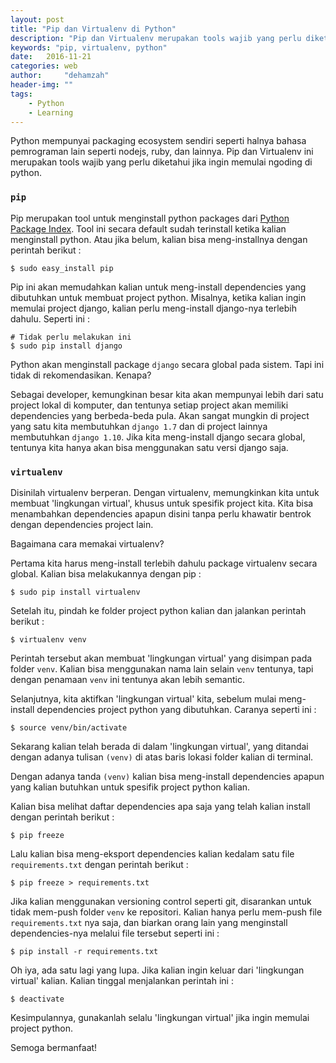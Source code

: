 ```yaml
---
layout: post
title: "Pip dan Virtualenv di Python"
description: "Pip dan Virtualenv merupakan tools wajib yang perlu diketahui jika ingin memulai ngoding di python."
keywords: "pip, virtualenv, python"
date:   2016-11-21
categories: web
author:     "dehamzah"
header-img: ""
tags:
    - Python
    - Learning
---
```


Python mempunyai packaging ecosystem sendiri seperti halnya bahasa pemrograman lain seperti nodejs, ruby, dan lainnya. Pip dan Virtualenv ini merupakan tools wajib yang perlu diketahui jika ingin memulai ngoding di python.

### `pip`

Pip merupakan tool untuk menginstall python packages dari [Python Package Index](http://pypi.python.org/). Tool ini secara default sudah terinstall ketika kalian menginstall python. Atau jika belum, kalian bisa meng-installnya dengan perintah berikut :

```
$ sudo easy_install pip
```

Pip ini akan memudahkan kalian untuk meng-install dependencies yang dibutuhkan untuk membuat project python. Misalnya, ketika kalian ingin memulai project django, kalian perlu meng-install django-nya terlebih dahulu. Seperti ini :

```
# Tidak perlu melakukan ini
$ sudo pip install django
```

Python akan menginstall package `django` secara global pada sistem. Tapi ini tidak di rekomendasikan. Kenapa?

Sebagai developer, kemungkinan besar kita akan mempunyai lebih dari satu project lokal di komputer, dan tentunya setiap project akan memiliki dependencies yang berbeda-beda pula. Akan sangat mungkin di project yang satu kita membutuhkan `django 1.7` dan di project lainnya membutuhkan `django 1.10`. Jika kita meng-install django secara global, tentunya kita hanya akan bisa menggunakan satu versi django saja.


### `virtualenv`

Disinilah virtualenv berperan. Dengan virtualenv, memungkinkan kita untuk membuat 'lingkungan virtual', khusus untuk spesifik project kita. Kita bisa menambahkan dependencies apapun disini tanpa perlu khawatir bentrok dengan dependencies project lain.

Bagaimana cara memakai virtualenv?

Pertama kita harus meng-install terlebih dahulu package virtualenv secara global. Kalian bisa melakukannya dengan pip :

```
$ sudo pip install virtualenv 
```

Setelah itu, pindah ke folder project python kalian dan jalankan perintah berikut :

```
$ virtualenv venv
```

Perintah tersebut akan membuat 'lingkungan virtual' yang disimpan pada folder `venv`. Kalian bisa menggunakan nama lain selain `venv` tentunya, tapi dengan penamaan `venv` ini tentunya akan lebih semantic.

Selanjutnya, kita aktifkan 'lingkungan virtual' kita, sebelum mulai meng-install dependencies project python yang dibutuhkan. Caranya seperti ini :

```
$ source venv/bin/activate
```

Sekarang kalian telah berada di dalam 'lingkungan virtual',  yang ditandai dengan adanya tulisan `(venv)` di atas baris lokasi folder kalian di terminal.

Dengan adanya tanda `(venv)` kalian bisa meng-install dependencies apapun yang kalian butuhkan untuk spesifik project python kalian.

Kalian bisa melihat daftar dependencies apa saja yang telah kalian install dengan perintah berikut :

```
$ pip freeze
```

Lalu kalian bisa meng-eksport dependencies kalian kedalam satu file `requirements.txt` dengan perintah berikut :

```
$ pip freeze > requirements.txt
```

Jika kalian menggunakan versioning control seperti git, disarankan untuk tidak mem-push folder `venv` ke repositori. Kalian hanya perlu mem-push file `requirements.txt` nya saja, dan biarkan orang lain yang menginstall dependencies-nya melalui file tersebut seperti ini :

```
$ pip install -r requirements.txt
```

Oh iya, ada satu lagi yang lupa. Jika kalian ingin keluar dari 'lingkungan virtual' kalian. Kalian tinggal menjalankan perintah ini :

```
$ deactivate
```

Kesimpulannya, gunakanlah selalu 'lingkungan virtual' jika ingin memulai project python.

Semoga bermanfaat!



